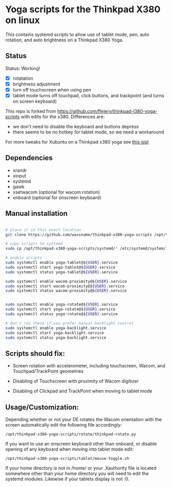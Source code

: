 # Yoga scripts for the Thinkpad X380 on linux

This contains systemd scripts to allow use of tablet mode, pen, auto rotation, and auto brightness on a Thinkpad X380 Yoga.

## Status

Status: Working!

- [x] rotatation
- [x] brightness adjustment
- [x] turn off touchscreen when using pen
- [x] tablet mode turns off touchpad, click buttons, and trackpoint (and turns on screen keyboard)

This repo is forked from https://github.com/ffejery/thinkpad-l380-yoga-scripts with edits for the x380. Differences are:

- we don't need to disable the keyboard and buttons depress
- there seems to be no hotkey for tablet mode, so we need a workaround

For more tweaks for Xubuntu on a Thinkpad x380 yoga see [this gist](https://gist.github.com/wassname/4aec086afe518dfbceaf00577442c432)

## Dependencies

- xrandr
- xinput
- systemd
- gawk
- xsetwacom (optional for wacom rotation)
- onboard (optional for onscreen keyboard)

## Manual installation

```sh

# place it in this exact location
git clone https://github.com/wassname/thinkpad-x380-yoga-scripts /opt/thinkpad-x380-yoga-scripts

# copy scripts to systemd
sudo cp /opt/thinkpad-x380-yoga-scripts/systemd/* /etc/systemd/system/

# enable scripts
sudo systemctl enable yoga-tablet@${USER}.service
sudo systemctl start yoga-tablet@${USER}.service
sudo systemctl status yoga-tablet@${USER}.service

sudo systemctl enable wacom-proximity@${USER}.service
sudo systemctl start wacom-proximity@${USER}.service
sudo systemctl status wacom-proximity@${USER}.service


sudo systemctl enable yoga-rotate@${USER}.service
sudo systemctl start yoga-rotate@${USER}.service
sudo systemctl status yoga-rotate@${USER}.service

# don't run these if you prefer manual backlight control
sudo systemctl enable yoga-backlight.service
sudo systemctl start yoga-backlight.service
sudo systemctl status yoga-backlight.service

```

## Scripts should fix:

- Screen rotation with accelerometer, including touchscreen, Wacom,
  and Touchpad/TrackPoint geometries

- Disabling of Touchscreen with proximity of Wacom digitizer

- Disabling of Clickpad and TrackPoint when moving to tablet mode

## Usage/Customization:


Depending whether or not your DE rotates the Wacom orientation with
the screen automatically edit the following file accordingly:

    /opt/thinkpad-x380-yoga-scripts/rotate/thinkpad-rotate.py

If you want to use an onscreen keyboard other than onboard, or disable
opening of any keyboard when moving into tablet mode edit:

    /opt/thinkpad-x380-yoga-scripts/tablet/mouse-toggle.sh

If your home directory is not in /home/<username> or your .Xauthority
file is located somewhere other than your home directory you will need
to edit the systemd modules. Likewise if your tablets display is not
:0.

